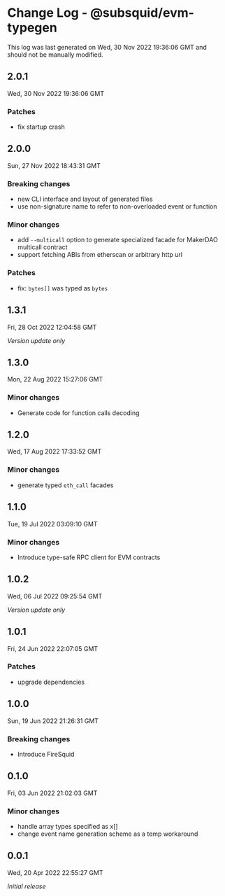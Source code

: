 # Change Log - @subsquid/evm-typegen

This log was last generated on Wed, 30 Nov 2022 19:36:06 GMT and should not be manually modified.

## 2.0.1
Wed, 30 Nov 2022 19:36:06 GMT

### Patches

- fix startup crash

## 2.0.0
Sun, 27 Nov 2022 18:43:31 GMT

### Breaking changes

- new CLI interface and layout of generated files
- use non-signature name to refer to non-overloaded event or function

### Minor changes

- add `--multicall` option to generate specialized facade for MakerDAO multicall contract
- support fetching ABIs from etherscan or arbitrary http url

### Patches

- fix: `bytes[]` was typed as `bytes`

## 1.3.1
Fri, 28 Oct 2022 12:04:58 GMT

_Version update only_

## 1.3.0
Mon, 22 Aug 2022 15:27:06 GMT

### Minor changes

- Generate code for function calls decoding

## 1.2.0
Wed, 17 Aug 2022 17:33:52 GMT

### Minor changes

- generate typed `eth_call` facades

## 1.1.0
Tue, 19 Jul 2022 03:09:10 GMT

### Minor changes

- Introduce type-safe RPC client for EVM contracts

## 1.0.2
Wed, 06 Jul 2022 09:25:54 GMT

_Version update only_

## 1.0.1
Fri, 24 Jun 2022 22:07:05 GMT

### Patches

- upgrade dependencies

## 1.0.0
Sun, 19 Jun 2022 21:26:31 GMT

### Breaking changes

- Introduce FireSquid

## 0.1.0
Fri, 03 Jun 2022 21:02:03 GMT

### Minor changes

- handle array types specified as x[]
- change event name generation scheme as a temp workaround 

## 0.0.1
Wed, 20 Apr 2022 22:55:27 GMT

_Initial release_

